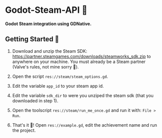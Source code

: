 # Godot-Steam-API 💨
**Godot Steam integration using GDNative.**

## Getting Started 🏁

1. Download and unzip the Steam SDK: https://partner.steamgames.com/downloads/steamworks_sdk.zip to anywhere on your machine. You must already be a Steam partner (Valve's rules, not mine sorry 🥺).

2. Open the script `res://steam/steam_options.gd`.

3. Edit the variable `app_id` to your steam app id.

4. Edit the variable `sdk_dir` to were you unziped the steam sdk (that you downloaded in step 1).

5. Open the toolscript `res://steam/run_me_once.gd` and run it with: `File > Run`.

6. That's it 🥳! Open `res://example.gd`, edit the achievement name and run the project.
